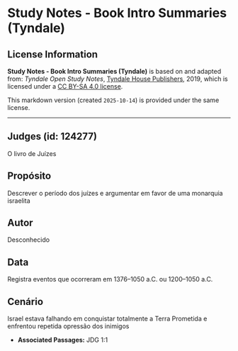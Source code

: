 # Study Notes - Book Intro Summaries (Tyndale)

## License Information

**Study Notes - Book Intro Summaries (Tyndale)** is based on and adapted from: _Tyndale Open Study Notes_, [Tyndale House Publishers](https://tyndaleopenresources.com/), 2019, which is licensed under a [CC BY-SA 4.0 license](https://creativecommons.org/licenses/by-sa/4.0/legalcode.en).

This markdown version (created `2025-10-14`) is provided under the same license.



--------------------------------

## Judges (id: 124277)

O livro de Juízes

Propósito
---------

Descrever o período dos juízes e argumentar em favor de uma monarquia israelita

Autor
-----

Desconhecido

Data
----

Registra eventos que ocorreram em 1376–1050 a.C. ou 1200–1050 a.C.

Cenário
-------

Israel estava falhando em conquistar totalmente a Terra Prometida e enfrentou repetida opressão dos inimigos

* **Associated Passages:** JDG 1:1

